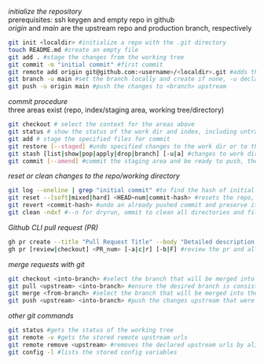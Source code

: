 _initialize the repository_\
prerequisites: ssh keygen and empty repo in github\
*origin* and *main* are the upstream repo and production branch, respectively
```bash
git init <localdir> #initialize a repo with the .git directory
touch README.md #create an empty file
git add . #stage the changes from the working tree
git commit -m "initial commit" #first commit
git remote add origin git@github.com:<username>/<localdir>.git #adds the upstream url, must be valid
git branch -u main #set the branch locally and create if none, -u declares the upstream branch
git push -u origin main #push the changes to <branch> upstream
```

_commit procedure_\
three areas exist (repo, index/staging area, working tree/directory)
```bash
git checkout # select the context for the areas above
git status # show the status of the work dir and index, including untracked files
git add # stage the specified files for commit
git restore [--staged] #undo specified changes to the work dir or to the index (with --staged)
git stash [list|show|pop|apply|drop|branch] [-u|a] #changes to work dir and index are saved to and applied from the stash stack, -u includes untracked files, -a includes all including ignored files 
git commit [--amend] #commit the staging area and be ready to push, the --amend option modifies the last commit before push and assigns a new hash
```

_reset or clean changes to the repo/working directory_
```bash 
git log --oneline | grep "initial commit" #to find the hash of initial or other commit message
git reset --[soft|mixed|hard] <HEAD~num|commit-hash> #resets the repo, then index, and finally working tree respectively to a specified commit
git revert <commit-hash> #undo an already pushed commit and preserve its history
git clean -ndxf #--n for dryrun, ommit to clean all directories and files from the working tree
```

_Github CLI pull request (PR)_
```bash
gh pr create --title "Pull Request Title" --body "Detailed description of changes" --base main --head your-feature-branch #initiate the pull request
gh pr [review|checkout] <PR_num> [-a|c|r] [-b|F] #review the pr and allows for checkout, -a approves, -c adds a comment, -r requests a change. Comments: -b for inline, -F for file
```

_merge requests with git_
```bash
git checkout <into-branch> #select the branch that will be merged into such as main or dev
git pull <upstream> <into-branch> #ensure the desired branch is consistent with upstream
git merge <from-branch> #select the branch that will be merged into the current branch
git push <upstream> <into-branch> #push the changes upstream that were merged
```

_other git commands_
```bash
git status #gets the status of the working tree
git remote -v #gets the stored remote upstream urls
git remote remove <upstream> #removes the declared upstream urls by alias
git config -l #lists the stored config variables
```